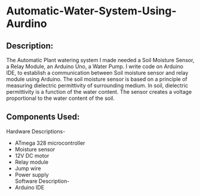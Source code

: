 # Automatic-Water-System-Using-Aurdino
## Description:
The Automatic Plant watering system I made needed a Soil Moisture Sensor, a Relay Module, an Arduino Uno, a Water Pump. I write code on Arduino IDE, to establish a communication between Soil moisture sensor and relay module using Arduino.  The soil moisture sensor is based on a principle of measuring dielectric permittivity of surrounding medium. In soil, dielectric permittivity is a function of the water content. The sensor creates a voltage proportional to the water content of the soil.

## Components Used:
Hardware Descriptions-
 * ATmega 328 microcontroller 
 * Moisture sensor 
 * 12V DC motor  
 * Relay module 
 * Jump wire 
 * Power supply  
Software Description-
 * Arduino IDE
 

